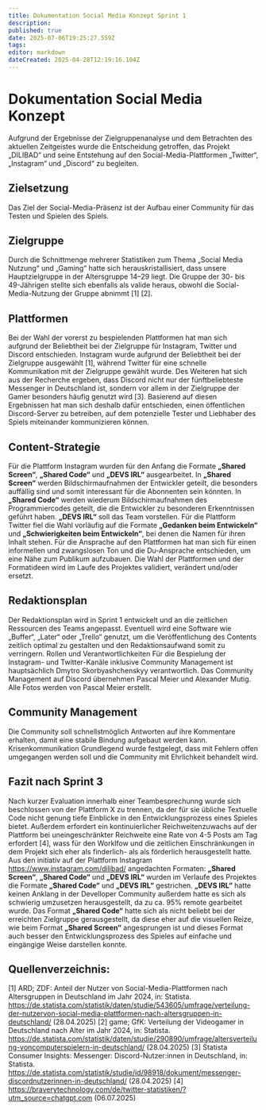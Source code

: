 ```yaml
---
title: Dokumentation Social Media Konzept Sprint 1
description: 
published: true
date: 2025-07-06T19:25:27.559Z
tags: 
editor: markdown
dateCreated: 2025-04-28T12:19:16.104Z
---
```


# Dokumentation Social Media Konzept 

Aufgrund der Ergebnisse der Zielgruppenanalyse und dem Betrachten des aktuellen
Zeitgeistes wurde die Entscheidung getroffen, das Projekt „DILIBAD“ und seine
Entstehung auf den Social-Media-Plattformen „Twitter“, „Instagram“ und „Discord“ zu
begleiten.

## Zielsetzung

Das Ziel der Social-Media-Präsenz ist der Aufbau einer Community für das Testen und
Spielen des Spiels.

## Zielgruppe

Durch die Schnittmenge mehrerer Statistiken zum Thema „Social Media Nutzung“ und
„Gaming“ hatte sich herauskristallisiert, dass unsere Hauptzielgruppe in der
Altersgruppe 14–29 liegt. Die Gruppe der 30- bis 49-Jährigen stellte sich ebenfalls als
valide heraus, obwohl die Social-Media-Nutzung der Gruppe abnimmt [1] [2].

## Plattformen

Bei der Wahl der vorerst zu bespielenden Plattformen hat man sich aufgrund der
Beliebtheit bei der Zielgruppe für Instagram, Twitter und Discord entschieden.
Instagram wurde aufgrund der Beliebtheit bei der Zielgruppe ausgewählt [1], während
Twitter für eine schnelle Kommunikation mit der Zielgruppe gewählt wurde.
Des Weiteren hat sich aus der Recherche ergeben, dass Discord nicht nur der
fünftbeliebteste Messenger in Deutschland ist, sondern vor allem in der Zielgruppe der
Gamer besonders häufig genutzt wird [3].
Basierend auf diesen Ergebnissen hat man sich deshalb dafür entschieden, einen
öffentlichen Discord-Server zu betreiben, auf dem potenzielle Tester und Liebhaber des
Spiels miteinander kommunizieren können.

## Content-Strategie

Für die Plattform Instagram wurden für den Anfang die Formate **„Shared Screen“**,
**„Shared Code“** und **„DEVS IRL“** ausgearbeitet.
In **„Shared Screen“** werden Bildschirmaufnahmen der Entwickler geteilt, die besonders
auffällig sind und somit interessant für die Abonnenten sein könnten.
In **„Shared Code“** werden wiederum Bildschirmaufnahmen des Programmiercodes
geteilt, die die Entwickler zu besonderen Erkenntnissen geführt haben.
**„DEVS IRL“** soll das Team vorstellen.
Für die Plattform Twitter fiel die Wahl vorläufig auf die Formate **„Gedanken beim
Entwickeln“** und **„Schwierigkeiten beim Entwickeln“**, bei denen die Namen für ihren Inhalt
stehen.
Für die Ansprache auf den Plattformen hat man sich für einen informellen und
zwangslosen Ton und die Du-Ansprache entschieden, um eine Nähe zum Publikum
aufzubauen.
Die Wahl der Plattformen und der Formatideen wird im Laufe des Projektes validiert,
verändert und/oder ersetzt.

## Redaktionsplan

Der Redaktionsplan wird in Sprint 1 entwickelt und an die zeitlichen Ressourcen des
Teams angepasst. Eventuell wird eine Software wie „Buffer“, „Later“ oder „Trello“
genutzt, um die Veröffentlichung des Contents zeitlich optimal zu gestalten und den
Redaktionsaufwand somit zu verringern.
Rollen und Verantwortlichkeiten
Für die Bespielung der Instagram- und Twitter-Kanäle inklusive Community
Management ist hauptsächlich Dmytro Skorbyashchenskyy verantwortlich.
Das Community Management auf Discord übernehmen Pascal Meier und Alexander
Mutig.
Alle Fotos werden von Pascal Meier erstellt.

## Community Management

Die Community soll schnellstmöglich Antworten auf ihre Kommentare erhalten, damit
eine stabile Bindung aufgebaut werden kann.
Krisenkommunikation
Grundlegend wurde festgelegt, dass mit Fehlern offen umgegangen werden soll und die
Community mit Ehrlichkeit behandelt wird.

## Fazit nach Sprint 3

Nach kurzer Evaluation innerhalb einer Teambesprechunng wurde sich beschlossen von der Plattform X zu trennen, da der für sie übliche Textuelle Code nicht genung tiefe Einblicke in den Entwicklungsprozess eines Spieles bietet. Außerdem erfordert ein kontinuierlicher Reichweitenzuwachs auf der Plattform bei uneingeschränkter Reichweite eine Rate von 4-5 Posts am Tag erfordert [4], wass für den Worklfow und die zeitlichen Einschränkungen in dem Projekt sich eher als finderlich- als als förderlich herausgestellt hatte.
Aus den initiativ auf der Plattform Instagram https://www.instagram.com/dilibad/ angedachten Formaten:  **„Shared Screen“**,
**„Shared Code“** und **„DEVS IRL“** wurden im Verlaufe des Projektes die Formate **„Shared Code“** und **„DEVS IRL“** gestrichen.
**„DEVS IRL“** hatte keinen Anklang in der Develloper Community außerdem hatte es sich als schwierig umzusetzen herausgestellt, da zu ca. 95% remote gearbeitet wurde. 
Das Format **„Shared Code“** hatte sich als nicht beliebt bei der erreichten Zielgruppe gerausgestellt, da diese eher auf die visuellen Reize, wie beim Format **„Shared Screen“** angesprungen ist und dieses Format auch besser den Entwicklungsprozess des Spieles auf einfache und eingängige Weise darstellen konnte. 


## Quellenverzeichnis:

[1] ARD; ZDF: Anteil der Nutzer von Social-Media-Plattformen nach Altersgruppen in
Deutschland im Jahr 2024, in: Statista.
https://de.statista.com/statistik/daten/studie/543605/umfrage/verteilung-der-nutzervon-social-media-plattformen-nach-altersgruppen-in-deutschland/ (28.04.2025)
[2] game; GfK: Verteilung der Videogamer in Deutschland nach Alter im Jahr 2024, in:
Statista.
https://de.statista.com/statistik/daten/studie/290890/umfrage/altersverteilung-voncomputerspielern-in-deutschland/ (28.04.2025)
[3] Statista Consumer Insights: Messenger: Discord-Nutzer:innen in Deutschland, in:
Statista.
https://de.statista.com/statistik/studie/id/98918/dokument/messenger-discordnutzerinnen-in-deutschland/ (28.04.2025)
[4] https://braverytechnology.com/de/twitter-statistiken/?utm_source=chatgpt.com (06.07.2025)